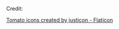 Credit:

<a href="https://www.flaticon.com/free-icons/tomato" title="tomato icons">Tomato icons created by justicon - Flaticon</a>